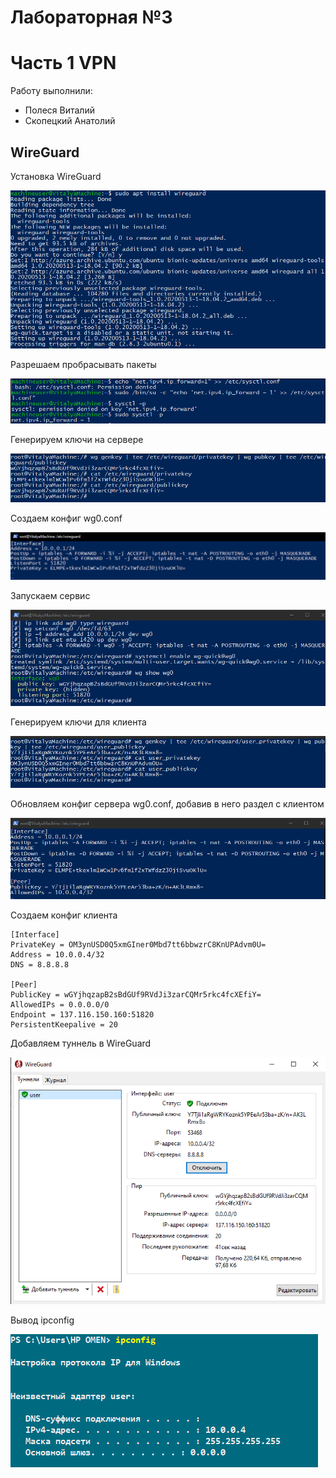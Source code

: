 # Лабораторная №3
# Часть 1 VPN

Работу выполнили: 
- Полеся Виталий
- Скопецкий Анатолий

## WireGuard

Установка WireGuard

![](imgs/wireguard/Screenshot_1.png)

Разрешаем пробрасывать пакеты

![](imgs/wireguard/Screenshot_2.png)

Генерируем ключи на сервере

![](imgs/wireguard/Screenshot_3.png)

Создаем конфиг wg0.conf

![](imgs/wireguard/Screenshot_4.png)

Запускаем сервис 

![](imgs/wireguard/Screenshot_5.png)

Генерируем ключи для клиента

![](imgs/wireguard/Screenshot_6.png)

Обновляем конфиг сервера wg0.conf, добавив в него раздел с клиентом

![](imgs/wireguard/Screenshot_7.png)

Создаем конфиг клиента

    [Interface]
    PrivateKey = OM3ynUSD0Q5xmGIner0Mbd7tt6bbwzrC8KnUPAdvm0U=
    Address = 10.0.0.4/32
    DNS = 8.8.8.8

    [Peer]
    PublicKey = wGYjhqzapB2sBdGUf9RVdJi3zarCQMr5rkc4fcXEfiY=
    AllowedIPs = 0.0.0.0/0
    Endpoint = 137.116.150.160:51820
    PersistentKeepalive = 20


Добавляем туннель в WireGuard

![](imgs/wireguard/Screenshot_8.png)

Вывод ipconfig

![](imgs/wireguard/Screenshot_9.png)





